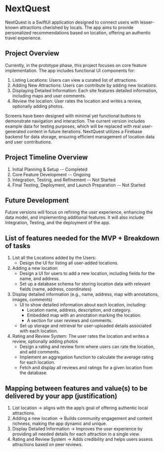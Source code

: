 # NextQuest

NextQuest is a SwiftUI application designed to connect users with lesser-known attractions cherished by locals. The app aims to provide personalized recommendations based on location, offering an authentic travel experience.

## Project Overview

Currently, in the prototype phase, this project focuses on core feature implementation. The app includes functional UI components for:

1. Listing Locations: Users can view a curated list of attractions.
2. Adding New Attractions: Users can contribute by adding new locations.
3. Displaying Detailed Information: Each site features detailed information, including maps and user comments.
4. Review the location: User rates the location and writes a review, optionally adding photos.

Screens have been designed with minimal yet functional buttons to demonstrate navigation and interaction. The current version includes example data for testing purposes, which will be replaced with real user-generated content in future iterations. NextQuest utilizes a Firebase backend for data storage, ensuring efficient management of location data and user contributions.

## Project Timeline Overview
1.	Initial Planning & Setup -- Completed
2.	Core Feature Development -- Ongoing
3.	Integration, Testing, and Refinement -- Not Started
4.	Final Testing, Deployment, and Launch Preparation -- Not Started

## Future Development
Future versions will focus on refining the user experience, enhancing the data model, and implementing additional features. It will also include Integration, Testing, and the deployment of the app.

## List of features needed for the MVP + Breakdown of tasks

1. List all the Locations added by the Users:
    - Design the UI for listing all user-added locations.
2. Adding a new location
    - Design a UI for users to add a new location, including fields for the name, and address.
    - Set up a database schema for storing location data with relevant fields (name, address, coordinates)
3. Display detailed information (e.g., name, address, map with annotations, images, comments)
    - UI to show detailed information about each location, including:
        - Location name, address, description, and category.
        - Embedded map with an annotation marking the location.
        - A section for user reviews and comments.
    - Set up storage and retrieval for user-uploaded details associated with each location.
4. Rating and Review System: The user rates the location and writes a review, optionally adding
photos
    - Design a rating and review form where users can rate the location, and add comments.
    - Implement an aggregation function to calculate the average rating for each location.
    - Fetch and display all reviews and ratings for a given location from the database.
  
## Mapping between features and value(s) to be delivered by your app (justification)
1. List location -> aligns with the app’s goal of offering authentic local attractions.
2. Adding a new location -> Builds community engagement and content richness, making
the app dynamic and unique.
3. Display Detailed Information -> Improves the user experience by providing all needed
details for each attraction in a single view.
4. Rating and Review System -> Adds credibility and helps users assess attractions based
on peer reviews.
